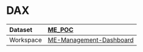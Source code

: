 



# DAX

|Dataset|[ME_POC](./../ME_POC.md)|
| :--- | :--- |
|Workspace|[ME-Management-Dashboard](../../Workspaces/ME-Management-Dashboard.md)|
